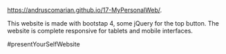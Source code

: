 https://andruscomarian.github.io/17-MyPersonalWeb/.

This website is made with bootstap 4, some jQuery for the top button.
The website is complete responsive for tablets and mobile interfaces.

#presentYourSelfWebsite
